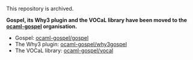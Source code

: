 This repository is archived.

**Gospel, its Why3 plugin and the VOCaL library have been moved to the
[ocaml-gospel](https://github.com/ocaml-gospel) organisation.**

- Gospel: [ocaml-gospel/gospel](https://github.com/ocaml-gospel/gospel)
- The Why3 plugin: [ocaml-gospel/why3gospel](https://github.com/ocaml-gospel/why3gospel)
- The VOCaL library: [ocaml-gospel/vocal](https://github.com/ocaml-gospel/vocal)
